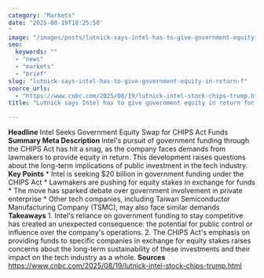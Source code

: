 ```yaml
---
category: "Markets"
date: "2025-08-19T18:25:50'"
image: "/images/posts/lutnick-says-intel-has-to-give-government-equity-in-return-f.jpg"
seo:
  keywords: ""
  - "news"
  - "markets"
  - "brief"
slug: "lutnick-says-intel-has-to-give-government-equity-in-return-f"
source_urls:
  - "https://www.cnbc.com/2025/08/19/lutnick-intel-stock-chips-trump.html"
title: "Lutnick says Intel has to give government equity in return for CHIPS Act funds"

---
```


**Headline** Intel Seeks Government Equity Swap for CHIPS Act Funds  **Summary Meta Description** Intel's pursuit of government funding through the CHIPS Act has hit a snag, as the company faces demands from lawmakers to provide equity in return. This development raises questions about the long-term implications of public investment in the tech industry.  **Key Points**  * Intel is seeking $20 billion in government funding under the CHIPS Act * Lawmakers are pushing for equity stakes in exchange for funds * The move has sparked debate over government involvement in private enterprise * Other tech companies, including Taiwan Semiconductor Manufacturing Company (TSMC), may also face similar demands  **Takeaways**  1. Intel's reliance on government funding to stay competitive has created an unexpected consequence: the potential for public control or influence over the company's operations. 2. The CHIPS Act's emphasis on providing funds to specific companies in exchange for equity stakes raises concerns about the long-term sustainability of these investments and their impact on the tech industry as a whole.  **Sources** https://www.cnbc.com/2025/08/19/lutnick-intel-stock-chips-trump.html